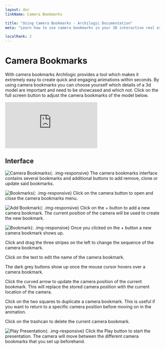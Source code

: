 ```yaml
---
layout: doc
linkName: Camera Bookmarks

title: "Using Camera Bookmarks - Archilogic Documentation"
meta: "Learn how to use camera bookmarks in your 3D interactive real estate model. Check out the Archilogic documentation."

localRank: 2
---
```

# Camera Bookmarks
With camera bookmarks Archilogic provides a tool which makes it extremely easy to create quick and engaging animations within seconds. By using camera bookmarks you can choose yourself which details of a 3d model are important and need to be showcased and which not. Click on the full screen button to adjust the camera bookmarks of the model below.

<div class="embed-responsive embed-responsive-4by3" style="margin-bottom: 10px">
  <iframe src="http://beta.archilogic.com/fhK6cQ?mode=view&main-menu=interior&view-menu=camera-bookmarks&presentation=loop" frameBorder="0" onmousewheel="false" allowfullscreen mozallowfullscreen webkitallowfullscreen></iframe>
</div>

## Interface
![Camera Bookmarks]({{site.baseurl}}/assets/images/Navigation-Camera-Bookmarks-Overview.jpg){: .img-responsive}
The camera bookmarks interface contains several bookmarks and additional buttons to add remove, clone or update said bookmarks.

![Bookmarks]({{site.baseurl}}/assets/images/Navigation-Camera-Bookmarks.png){: .img-responsive}
Click on the camera button to open and close the camera bookmarks menu.

![Add Bookmark]({{site.baseurl}}/assets/images/Navigation-Camera-Bookmarks-Add.png){: .img-responsive}
Click on the + button to add a new camera bookmark. The current position of the camera will be used to create the new bookmark.

![Bookmark]({{site.baseurl}}/assets/images/Navigation-Camera-Bookmarks-Bookmark.png){: .img-responsive}
Once you clicked on the + button a new camera bookmark shows up.

Click and drag the three stripes on the left to change the sequence of the camera bookmark.

Click on the text to edit the name of the camera bookmark.

The dark grey buttons show up once the mouse cursor hovers over a camera bookmark.

Click the curved arrow to update the camera position of the current bookmark. This will replace the stored camera position with the current location of the camera.

Click on the two squares to duplicate a camera bookmark. This is useful if you want to return to a specific camera position before moving on in the animation.

Click on the trashcan to delete the current camera bookmark.

![Play Presentation]({{site.baseurl}}/assets/images/Navigation-Camera-Bookmarks-Start.png){: .img-responsive}
Click the Play button to start the presentation. The camera will move between the different camera bookmarks that you set up beforehand.
